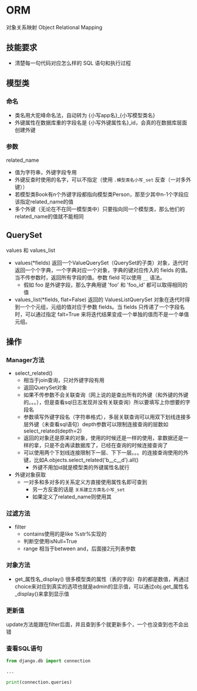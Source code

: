 # ORM

对象关系映射 Object Relational Mapping

## 技能要求

- 清楚每一句代码对应怎么样的 SQL 语句和执行过程

## 模型类

### 命名

- 类名用大驼峰命名法，自动转为 {小写app名}_{小写模型类名}
- 外键属性在数据库重的字段名是 {小写外键属性名}_id，会真的在数据库层面创建外键

### 参数

related_name

- 值为字符串，外键字段专用
- 外键反查时使用的名字，可以不指定（使用 `.模型类名小写_set` 反查（一对多外键））
- 若模型类Book有n个外键字段都指向模型类Person，那至少其中n-1个字段应该指定related_name的值
- 多个外键（无论在不在同一模型类中）只要指向同一个模型类，那么他们的related_name的值就不能相同

## QuerySet

values 和 values_list

- values(*fields) 返回一个ValueQuerySet（QuerySet的子类）对象，迭代时返回一个个字典，一个字典对应一个对象，字典的键对应传入的 fields 的值。当不传参数时，返回所有字段的值。参数 field 可以使用 `__` 语法。
  - 假如 foo 是外键字段，那么字典用键 'foo' 和 'foo_id' 都可以取得相同的值
- values_list(*fields, flat=False) 返回的 ValuesListQuerySet 对象在迭代时得到一个个元组，元组的值对应于参数 fields。当 fields 只传递了一个字段名时，可以通过指定 falt=True 来将迭代结果变成一个单独的值而不是一个单值元组。

## 操作

### Manager方法

- select_related()
  - 相当于join查询，只对外键字段有用
  - 返回QuerySet对象
  - 如果不传参数不会关联查询（网上说的是查出所有的外键（和外键的外键的。。。），但是查看sql日志发现并没有关联查询）所以要填写上你想要的字段名
  - 参数填写外键字段名（字符串格式），多层关联查询可以用双下划线连接多层外键（未查看sql语句）depth参数可以限制连接查询的层数如select_related(depth=2)
  - 返回的对象还是原来的对象，使用的时候还是一样的使用，拿数据还是一样的拿，只是不会再读数据库了，已经在查询的时候连接查询了
  - 可以使用两个下划线连接限制下一层、下下一层。。。的连接查询使用的外键，比如A.objects.select_related('b__c__d').all()
    - 外键不用加id就是模型类的外键属性名就行
- 外键对象获取
  - 一对多和多对多的关系定义方直接使用属性名即可查到
    - 另一方反查的话是 `关系建立方类名小写_set`
    - 如果定义了related_name则使用其

### 过滤方法

- filter
  - contains使用的是like %str%实现的
  - 判断空使用isNull=True
  - range 相当于between and，后面接2元列表参数

### 对象方法

- get_属性名_display()
    很多模型类的属性（表的字段）存的都是数值，再通过choice来对应到真实的选项也就是admin的显示值，可以通过obj.get_属性名_display()来拿到显示值

### 更新值

update方法能跟在filter后面，并且查到多个就更新多个，一个也没查到也不会出错

### 查看SQL语句

```py
from django.db import connection

...

print(connection.queries)
```
